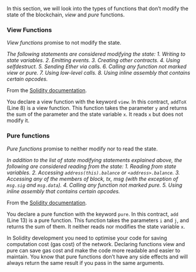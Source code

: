 In this section, we will look into the types of functions that don’t modify the state of the blockchain, *view* and *pure* functions.

### View Functions 
*View functions* promise to not modify the state.

*The following statements are considered modifying the state:*
*1. Writing to state variables.
2. Emitting events.
3. Creating other contracts.
4. Using selfdestruct.
5. Sending Ether via calls.
6. Calling any function not marked view or pure.
7. Using low-level calls.
8. Using inline assembly that contains certain opcodes.*

From the <a href="https://docs.soliditylang.org/en/latest/contracts.html#view-functions" target="_blank">Solidity documentation</a>.

You declare a view function with the keyword `view`. In this contract, `addToX` (Line 8) is a view function. This function takes the parameter `y` and returns the sum of the parameter and the state variable `x`. It reads `x` but does not modify it.

### Pure functions 
*Pure functions* promise to neither modify nor to read the state.

*In addition to the list of state modifying statements explained above, the following are considered reading from the state:*
*1. Reading from state variables.
2. Accessing `address(this).balance` or `<address>.balance`.
3. Accessing any of the members of block, tx, msg (with the exception of `msg.sig` and `msg.data`).
4. Calling any function not marked pure.
5. Using inline assembly that contains certain opcodes.*

From the <a href="https://docs.soliditylang.org/en/latest/contracts.html#pure-functions" target="_blank">Solidity documentation</a>.

You declare a pure function with the keyword `pure`. In this contract, `add` (Line 13) is a pure function. This function takes the parameters `i` and `j`, and returns the sum of them. It neither reads nor modifies the state variable `x`.

In Solidity development you need to optimise your code for saving computation cost (gas cost) of the network. Declaring functions view and pure can save gas cost and make the code more readable and easier to maintain. You know that pure functions don’t have any side effects and will always return the same result if you pass in the same arguments.